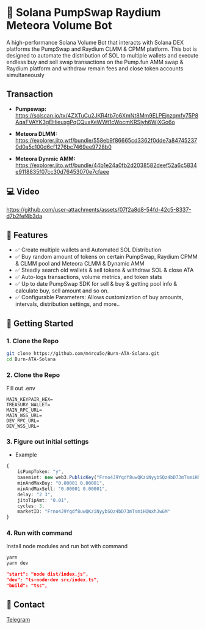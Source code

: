 # 🔄 Solana PumpSwap Raydium Meteora Volume Bot

A high-performance Solana Volume Bot that interacts with Solana DEX platforms the PumpSwap and Raydium CLMM & CPMM platform. This bot is designed to automate the distribution of SOL to multiple wallets and execute endless buy and sell swap transactions on the Pump.fun AMM swap & Raydium platform and withdraw remain fees and close token accounts simultaneously 

## Transaction
- **Pumpswap:** https://solscan.io/tx/4ZXTuCu2JKR4tb7o6XmNt8Mm9ELPEjnzqmfy75P8AqaFVAYK3gEHieuxgPqCQuxKeWWt1cWocmKRSjyh6WjXGo6o

- **Meteora DLMM:** https://explorer.jito.wtf/bundle/558eb9f86665cd3362f0dde7a847452370d0a5c100d6cf1276bc7469ee9728b0

- **Meteora Dynmic AMM:** https://explorer.jito.wtf/bundle/44b1e24a0fb2d2038582deef52a6c5834e9118835f07cc30d76453070e7cfaee

## 💻 Video

https://github.com/user-attachments/assets/07f2a8d8-54fd-42c5-8337-d7b2fef4b3da

## 📌 Features

- ✅ Create multiple wallets and Automated SOL Distribution
- ✅ Buy random amount of tokens on certain PumpSwap, Raydium CPMM & CLMM pool and Meteora CLMM & Dynamic AMM 
- ✅ Steadly search old wallets & sell tokens & withdraw SOL & close ATA
- ✅ Auto-logs transactions, volume metrics, and token stats
- ✅ Up to date PumpSwap SDK for sell & buy & getting pool info & calculate buy, sell amount and so on.
- ✅ Configurable Parameters: Allows customization of buy amounts, intervals, distribution settings, and more..

## 🚀 Getting Started

### 1. Clone the Repo

```bash
git clone https://github.com/m4rcu5o/Burn-ATA-Solana.git
cd Burn-ATA-Solana
```
### 2. Clone the Repo
Fill out .env 
```env
MAIN_KEYPAIR_HEX=
TREASURY_WALLET=
MAIN_RPC_URL=
MAIN_WSS_URL=
DEV_RPC_URL=
DEV_WSS_URL=
``` 
### 3. Figure out initial settings

- Example
```typescript
{
    isPumpToken: "y",
    basemint: new web3.PublicKey("Frno4J9Yqdf8uwQKziNyybSQz4bD73mTsmiHQWxhJwGM"),
    minAndMaxBuy: "0.00001 0.00001",
    minAndMaxSell: "0.00001 0.00001",
    delay: "2 3",
    jitoTipAmt: "0.01",
    cycles: 3,
    marketID: "Frno4J9Yqdf8uwQKziNyybSQz4bD73mTsmiHQWxhJwGM"
}
```
### 4. Run with command

Install node modules and run bot with command
```bash
yarn
yarn dev
```

```package.json
"start": "node dist/index.js",
"dev": "ts-node-dev src/index.ts",
"build": "tsc",
```

## 🎫 Contact

[Telegram](https://t.me/stevensprg)
